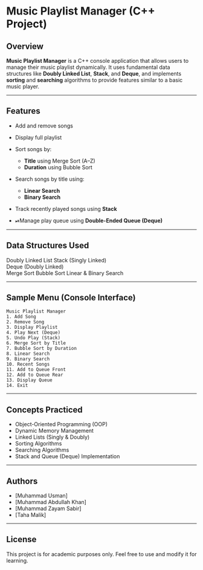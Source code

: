 # Music Playlist Manager (C++ Project)

## Overview

**Music Playlist Manager** is a C++ console application that allows users to manage their music playlist dynamically. It uses fundamental data structures like **Doubly Linked List**, **Stack**, and **Deque**, and implements **sorting** and **searching** algorithms to provide features similar to a basic music player.

---

## Features

* Add and remove songs
* Display full playlist
* Sort songs by:

  * **Title** using Merge Sort (A–Z)
  * **Duration** using Bubble Sort
* Search songs by title using:

  * **Linear Search**
  * **Binary Search**
* Track recently played songs using **Stack**
* ⏯Manage play queue using **Double-Ended Queue (Deque)**

---

## Data Structures Used

Doubly Linked List
Stack (Singly Linked)                  
Deque (Doubly Linked)                    
Merge Sort
Bubble Sort
Linear & Binary Search

---

## Sample Menu (Console Interface)

```
Music Playlist Manager
1. Add Song
2. Remove Song
3. Display Playlist
4. Play Next (Deque)
5. Undo Play (Stack)
6. Merge Sort by Title
7. Bubble Sort by Duration
8. Linear Search
9. Binary Search
10. Recent Songs
11. Add to Queue Front
12. Add to Queue Rear
13. Display Queue
14. Exit
```

---

## Concepts Practiced

* Object-Oriented Programming (OOP)
* Dynamic Memory Management
* Linked Lists (Singly & Doubly)
* Sorting Algorithms
* Searching Algorithms
* Stack and Queue (Deque) Implementation

---

## Authors

* \[Muhammad Usman]
* \[Muhammad Abdullah Khan]
* \[Muhammad Zayam Sabir]
* \[Taha Malik]
---

## License

This project is for academic purposes only. Feel free to use and modify it for learning.
